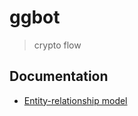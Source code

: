 # ggbot

> crypto flow

## Documentation

-   [Entity-relationship model](./models/docs/entity-relationship.md)

